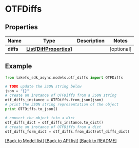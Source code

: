 # OTFDiffs


## Properties
Name | Type | Description | Notes
------------ | ------------- | ------------- | -------------
**diffs** | [**List[DiffProperties]**](DiffProperties.md) |  | [optional] 

## Example

```python
from lakefs_sdk_async.models.otf_diffs import OTFDiffs

# TODO update the JSON string below
json = "{}"
# create an instance of OTFDiffs from a JSON string
otf_diffs_instance = OTFDiffs.from_json(json)
# print the JSON string representation of the object
print OTFDiffs.to_json()

# convert the object into a dict
otf_diffs_dict = otf_diffs_instance.to_dict()
# create an instance of OTFDiffs from a dict
otf_diffs_form_dict = otf_diffs.from_dict(otf_diffs_dict)
```
[[Back to Model list]](../README.md#documentation-for-models) [[Back to API list]](../README.md#documentation-for-api-endpoints) [[Back to README]](../README.md)


